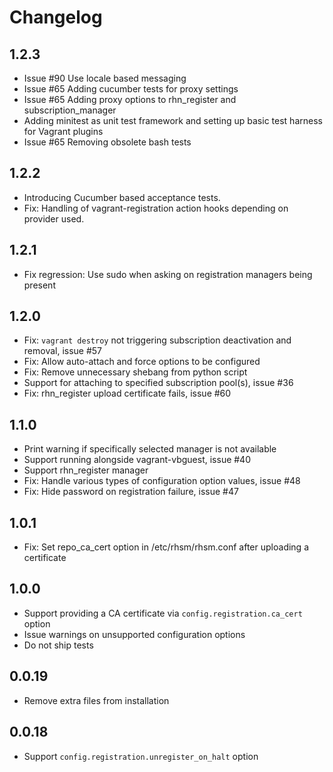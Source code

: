 # Changelog

## 1.2.3

- Issue #90 Use locale based messaging
- Issue #65 Adding cucumber tests for proxy settings
- Issue #65 Adding proxy options to rhn_register and subscription_manager
- Adding minitest as unit test framework and setting up basic test harness for Vagrant plugins
- Issue #65 Removing obsolete bash tests

## 1.2.2

- Introducing Cucumber based acceptance tests.
- Fix: Handling of vagrant-registration action hooks depending on provider used.

## 1.2.1

- Fix regression: Use sudo when asking on registration managers being present

## 1.2.0

- Fix: `vagrant destroy` not triggering subscription deactivation and removal, issue #57
- Fix: Allow auto-attach and force options to be configured
- Fix: Remove unnecessary shebang from python script
- Support for attaching to specified subscription pool(s), issue #36
- Fix: rhn_register upload certificate fails, issue #60

## 1.1.0

- Print warning if specifically selected manager is not available
- Support running alongside vagrant-vbguest, issue #40
- Support rhn_register manager
- Fix: Handle various types of configuration option values, issue #48
- Fix: Hide password on registration failure, issue #47

## 1.0.1

- Fix: Set repo_ca_cert option in /etc/rhsm/rhsm.conf after uploading a certificate

## 1.0.0

- Support providing a CA certificate via `config.registration.ca_cert` option
- Issue warnings on unsupported configuration options
- Do not ship tests

## 0.0.19

- Remove extra files from installation

## 0.0.18

- Support `config.registration.unregister_on_halt` option
